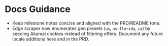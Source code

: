 # Docs Guidance

- Keep milestone notes concise and aligned with the PRD/README tone.
- Edge scraper now enumerates geo presets (`us`, `us-florida`, `ca`) by seeding Akamai cookies instead of filtering offers. Document any future locale additions here and in the PRD.
